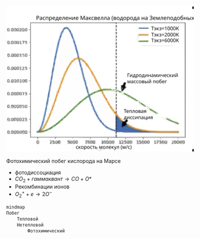 
![](../pics/тип-побега-от-температуры-экзосферы.svg)

Фотохимический побег кислорода на Марсе
- фотодиссоциация
- $CO_2 + гаммаквант → CO + O*$
- Рекомбинации ионов
- $O_2^+ + e → 2O^{-}$


```mermaid
mindmap
Побег
    Тепловой
    Нетепловой
        Фотохимический
        

```